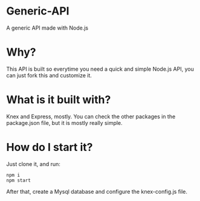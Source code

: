 # Generic-API
A generic API made with Node.js

# Why?
This API is built so everytime you need a quick and simple Node.js API, you can just fork this and customize it.

# What is it built with?
Knex and Express, mostly. You can check the other packages in the package.json file, but it is mostly really simple.

# How do I start it?

Just clone it, and run:
```
npm i
npm start
```
After that, create a Mysql database and configure the knex-config.js file.